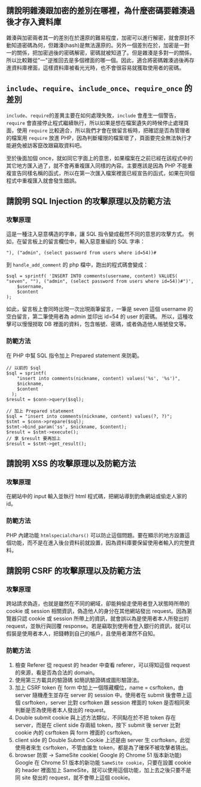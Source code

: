 ## 請說明雜湊跟加密的差別在哪裡，為什麼密碼要雜湊過後才存入資料庫
雜湊與加密兩者其一的差別在於還原的難易程度，加密可以進行解密，就會原封不動知道密碼為何，但雜湊(hash)是無法還原的。另外一個差別在於，加密是一對一的關係，把加密過後的密碼解密，密碼就被知道了。但是雜湊是多對一的關係，所以比較難從"一"逆推回去是多個裡面的哪一個。因此，適合將密碼雜湊過後再存進資料庫裡面，這樣資料庫被看光光時，也不會很容易就獲取使用者的密碼。

## `include`、`require`、`include_once`、`require_once` 的差別
`include`、`require`的差異主要在如何處理失敗，`include` 會產生一個警告，`require` 會直接停止程式繼續執行，所以如果是想在檔案遺失的時候停止處理頁面，使用 `require` 比較適合，所以我們才會在做留言板時，把確認是否為管理者的檔案用 `require` 放進 PHP，因為判斷權限的檔案壞了，頁面要完全無法執行才能避免被訪客竄改跟竊取資料吧。

至於後面加個 once，就如同它字面上的意思，如果檔案在之前已經在該程式中的其它地方匯入過了，就不會再重複匯入同樣的內容。主要應該是因為 PHP 不能重複宣告同樣名稱的函式，所以在第一次匯入檔案裡面已經宣告的函式，如果在同個程式中重複匯入就會發生錯誤。

## 請說明 SQL Injection 的攻擊原理以及防範方法
### 攻擊原理
這是一種注入惡意構造的字串，讓 SQL 指令變成截然不同的意思的攻擊方式。
例如，在留言板上的留言欄位中，輸入惡意重組的 SQL 字串：
```
"), ("admin", (select password from users where id=54))#
```

到 `handle_add_comment` 的 php 檔中，跑出的程式碼會變成：
```
$sql = sprintf( 'INSERT INTO comments(username, content) VALUES( "seven", ""), ("admin", (select password from users where id=54))#")',
    $username,
    $content
);
 ```
如此，留言板上會同時出現一次出現兩筆留言，一筆是 seven 這個 username 的空白留言，第二筆使用者為 admin 並印出 id=54 的 user 的密碼。
所以，這種攻擊可以慢慢撈取 DB 裡面的資料，包含帳號、密碼，或者偽造他人帳號發文等。

### 防範方法
在 PHP 中幫 SQL 指令加上 Prepared statement 來防範。

```
// 以前的 $sql
$sql = sprintf(
    "insert into comments(nickname, content) values('%s', '%s')",
    $nickname,
    $content
  );
$result = $conn->query($sql);

// 加上 Prepared statement
$sql = "insert into comments(nickname, content) values(?, ?)";
$stmt = $conn->prepare($sql);
$stmt->bind_param('ss', $nickname, $content);
$result = $stmt->execute();
// 拿 $result 要再加上
$result = $stmt->get_result();

```

##  請說明 XSS 的攻擊原理以及防範方法
### 攻擊原理

在網站中的 input 輸入並執行 html 程式碼，把網站導到釣魚網站或偷走人家的 id。

### 防範方法
PHP 內建功能 `htmlspecialchars()` 可以防止這個問題。要在顯示的地方設置這個功能，而不是在進入後台資料前就設置，因為資料庫要保留使用者輸入的完整資料。


## 請說明 CSRF 的攻擊原理以及防範方法
### 攻擊原理
跨站請求偽造，也就是雖然在不同的網域，卻能夠偷走使用者登入狀態時所帶的 cookie 或 session 相關資訊，偽造他人的身分在其他網站發出 request。因為瀏覽器只認 cookie 或 session 所帶上的資訊，就會誤以為是使用者本人所發出的 request，並執行與回覆 response。若是竊取到使用者登入銀行的資訊，就可以假裝是使用者本人，把錢轉到自己的帳戶，且使用者渾然不自知。

### 防範方法
1. 檢查 Referer
	從 request 的 header 中查看 referer，可以得知這個 request 的來源，看是否為合法的 domain。
2. 使用第三方載具的驗證碼
	如簡訊驗證碼或圖形驗證法。
3. 加上 CSRF token
	在 form 中加上一個隱藏欄位，name = csrftoken，由 server 隨機產生並存在 server 的 session 中。使用者在 submit 後會帶上這個 csrftoken，server 比對 csrftoken 跟 session 裡面的 token 是否相同來判斷是否為使用者本人發出的 request。
4. Double submit cookie
	與上述方法類似，不同點在於不把 token 存在 server，而是在 client side 存兩組 token，按下 submit 後 server 比對 cookie 內的 csrftoken 與 form 裡面的 csrftoken。
5. client side 的 Double Submit Cookie
	上述是由 server 生 csrftoken，此從使用者來生 csrftoken，不管由誰生 token，都是為了確保不被攻擊者猜出。
6. browser 防禦 -> SameSite cookie( Google 的 Chrome 51 版本新功能)
	Google 在 Chrome 51 版本的新功能 `SameSite cookie`，只要在設置 cookie 的 header 裡面加上 SameSite，就可以使用這個功能，加上去之後只要不是同 site 發出的 request，就不會帶上這個 cookie。